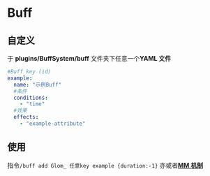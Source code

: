 # Buff

## 自定义

于 **plugins/BuffSystem/buff** 文件夹下任意一个**YAML 文件**

```yaml
#Buff key (id)
example:
  name: "示例Buff"
  #条件
  conditions:
    - "time"
  #效果
  effects:
    - "example-attribute"
```

## 使用

指令`/buff add Glom_ 任意key example {duration:-1}`
亦或者[**MM 机制**](https://blog.skillw.com/#sort=buffsystem&doc=%E5%85%B6%E5%AE%83/MythicMobs.md)
